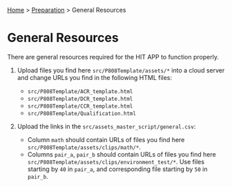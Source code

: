 [Home](../README.md) > [Preparation](preparation.md) > General Resources
# General Resources

There are general resources required for the HIT APP to function properly.

1. Upload files you find here `src/P808Template/assets/*` into a cloud server and change URLs you find in the following HTML 
files:
     - `src/P808Template/ACR_template.html`
     - `src/P808Template/DCR_template.html`
     - `src/P808Template/CCR_template.html`
     - `src/P808Template/Qualification.html`
     
1. Upload the links in the `src/assets_master_script/general.csv`:
    - Column `math` should contain URLs of files you find here `src/P808Template/assets/clips/math/*`.
    - Columns `pair_a`, `pair_b` should contain URLs of files you find here `src/P808Template/assets/clips/environment_test/*`.
    Use files starting by `40` in `pair_a`, and corresponding file starting by `50` in `pair_b`.
    